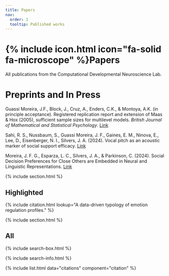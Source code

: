 ```yaml
---
title: Papers
nav:
  order: 1
  tooltip: Published works
---
```


# {% include icon.html icon="fa-solid fa-microscope" %}Papers

All publications from the Computational Developmental Neuroscience Lab.

# Preprints and In Press

Guassi Moreira, J.F., Block, J., Cruz, A., Enders, C.K., & Montoya, A.K. (in principle acceptance). Registered replication report and extension of Maas & Hox (2005), sufficient sample sizes for multilevel models. *British Journal of Mathematical and Statistical Psychology*. [Link](https://osf.io/preprints/psyarxiv/fk8jz)

Sahi, R. S., Nussbaum, S., Guassi Moreira, J. F., Gaines, E. M., Ninova, E., Lee, D., Eisenberger, N. I., Silvers, J. A. (2024). Vocal pitch as an acoustic marker of social support efficacy. [Link](https://doi.org/10.31234/osf.io/x5te2)

Moreira, J. F. G., Esparza, L. C., Silvers, J. A., & Parkinson, C. (2024). Social Decision Preferences for Close Others are Embedded in Neural and Linguistic Representations. [Link](https://doi.org/10.1101/2024.07.16.603808)

{% include section.html %}

## Highlighted

{% include citation.html lookup="A data-driven typology of emotion regulation profiles." %}

{% include section.html %}

## All

{% include search-box.html %}

{% include search-info.html %}

{% include list.html data="citations" component="citation" %}
